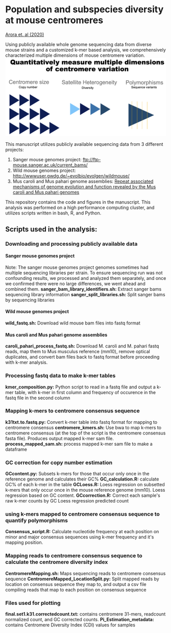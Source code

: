 # Population and subspecies diversity at mouse centromeres
[Arora et. al (2020)](https://doi.org/10.1186/s12864-021-07591-5)

Using publicly available whole genome sequencing data from diverse mouse strains and a customized k-mer based analysis, we comprehensively characterized multiple dimensions of mouse centromere variation.
![mouse centromere variation](images/centromere-variation.png)

This manuscript utilizes publicly available sequencing data from 3 different projects:
1) Sanger mouse genomes project: ftp://ftp-mouse.sanger.ac.uk/current_bams/
2) Wild mouse genomes project: http://wwwuser.gwdg.de/~evolbio/evolgen/wildmouse/
3) Mus caroli and Mus pahari genome assemblies: [Repeat associated mechanisms of genome evolution and function revealed by the Mus caroli and Mus pahari genomes](http://www.genome.org/cgi/doi/10.1101/gr.234096.117)

This repository contains the code and figures in the manuscript. This analysis was performed on a high performance computing cluster, and utilizes scripts written in bash, R, and Python.
## Scripts used in the analysis:
### Downloading and processing publicly available data

#### Sanger mouse genomes project
Note: The sanger mouse genomes project genomes sometimes had multiple sequencing libraries per strain. To ensure sequencing run was not confounding results, we processed and analyzed them separately, and once we confirmed there were no large differences, we went ahead and combined them.
**sanger_bam_library_identifiers.sh:** Extract sanger bams sequencing library information
**sanger_split_libraries.sh:** Split sanger bams by sequencing libraries
#### Wild mouse genomes project
**wild_fastq.sh:** Download wild mouse bam files into fastq format
#### Mus caroli and Mus pahari genome assemblies
**caroli_pahari_process_fastq.sh:** Download M. caroli and M. pahari fastq reads, map them to Mus musculus reference (mm10), remove optical duplicates, and convert bam files back to fastq format before proceeding with k-mer analysis.

### Processing fastq data to make k-mer tables
**kmer_composition.py:** Python script to read in a fastq file and output a k-mer table, with k-mer in first column and frequency of occurence in the fastq file in the second column

### Mapping k-mers to centromere consensus sequence
**k31txt.to.fastq.py:** Convert k-mer table into fastq format for mapping to centromere consensus
**centromere_kmers.sh:** Use bwa to map k-mers to centromere consensus (at the top of the script is the centromere consensus fasta file). Produces output mapped k-mer sam file.
**process_mapped_sam.sh:** process mapped k-mer sam file to make a dataframe

### GC correction for copy number estimation
**GCcontent.py:** Subsets k-mers for those that occur only once in the reference genome and calculates their GC%
**GC_calculation.R:** calculate GC% of each k-mer in the table
**GCLoess.R:** Loess regression on subsetted k-mers that only occur once in the mouse reference genome (mm10). Loess regression based on GC content.
**GCcorrection.R:** Correct each sample's raw k-mer counts by GC Loess regression predicted count

### using k-mers mapped to centromere consensus sequence to quantify polymorphisms
**Consensus_script.R:** Calculate nucleotide frequency at each position on minor and major consensus sequences using k-mer frequency and it's mapping position.

### Mapping reads to centromere consensus sequence to calculate the centromere diversity index
**CentromereMapping.sh:** Maps sequencing reads to centromere consensus sequence
**CentromereMapped_LocationSplit.py:** Split mapped reads by location on consensus sequence they map to, and output a csv file compiling reads that map to each position on consensus sequence

### Files used for plotting
**final.set1.k31.correctedcount.txt:** contains centromere 31-mers, readcount normalized count, and GC corrected counts.
**Pi_Estimation_metadata:** contains Centromere Diversity Index (CDI) values for samples
